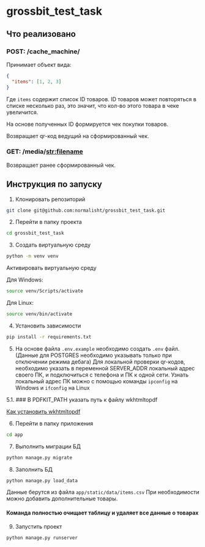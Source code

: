# grossbit_test_task

## Что реализовано

### POST: /cache_machine/

Принимает объект вида:
```json
{
  "items": [1, 2, 3]
}
```
Где `items` содержит список ID товаров.
ID товаров может повторяться в списке несколько раз,
это значит, что кол-во этого товара в чеке увеличится.

На основе полученных ID формируется чек покупки товаров.

Возвращает qr-код ведущий на сформированный чек.


### GET: /media/<str:filename>
Возвращает ранее сформированный чек.

## Инструкция по запуску
1. Клонировать репозиторий
```bash
git clone git@github.com:normalisht/grossbit_test_task.git
```

2. Перейти в папку проекта
```bash
cd grossbit_test_task 
```

3. Создать виртуальную среду
```bash
python -m venv venv
```
Активировать виртуальную среду

Для Windows:
```bash
source venv/Scripts/activate
```

Для Linux:
```bash
source venv/bin/activate
```

4. Установить зависимости
```bash
pip install -r requirements.txt
```

5. На основе файла `.env.example` необходимо создать `.env` файл.
(Данные для POSTGRES необходимо указывать только при отключении режима 
дебага)
Для локальной проверки qr-кодов, необходимо указать в переменной SERVER_ADDR
локальный адрес своего ПК, и подключиться с телефона и ПК к одной сети.
Узнать локальный адрес ПК можно с помощью команды `ipconfig` на Windows и
`ifconfig` на Linux

5.1. ### В PDFKIT_PATH указать путь к файлу wkhtmltopdf

[Как установить wkhtmltopdf](https://wkhtmltopdf.org/downloads.html)

6. Перейти в папку приложения
```bash
cd app 
```

7. Выполнить миграции БД
```bash
python manage.py migrate
```

8. Заполнить БД
```bash
python manage.py load_data 
```
Данные берутся из файла `app/static/data/items.csv`
При необходимости можно добавить дополнительные товары.
#### Команда полностью очищает таблицу и удаляет все данные о товарах

9. Запустить проект
```bash
python manage.py runserver
```
